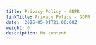 ```yaml
---
title: Privacy Policy - GDPR
linkTitle: Privacy Policy - GDPR
date: '2025-05-01T21:06:00Z'
weight: 0
description: No content
---
```



